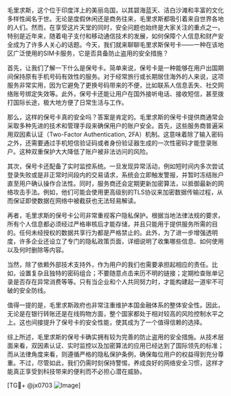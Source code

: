 毛里求斯，这个位于印度洋上的美丽岛国，以其碧海蓝天、洁白沙滩和丰富的文化多样性闻名于世。无论是度假休闲还是商务往来，毛里求斯都吸引着来自世界各地的人们。然而，在享受这片天堂的同时，安全问题也始终是大家关注的重点之一。特别是近年来，随着电子支付和移动通信技术的发展，如何保障个人信息和财产安全成为了许多人关心的话题。今天，我们就来聊聊毛里求斯保号卡——一种在该地区广泛使用的SIM卡服务，它是否具备防止盗用的安全措施？

首先，让我们了解一下什么是保号卡。简单来说，保号卡是一种能够在用户出国期间保持原有手机号码有效性的服务。对于经常旅行或长期居住海外的人来说，这项服务非常实用，因为它避免了更换号码带来的不便，比如联系人信息丢失、社交网络账号绑定失效等。此外，保号卡还能让用户在国外接听电话、接收短信，甚至拨打国际长途，极大地方便了日常生活与工作。

那么，这样的保号卡真的安全吗？答案是肯定的。毛里求斯的保号卡提供商通常会采取多种先进的技术和管理手段来确保用户的账户安全。首先，这些服务商普遍采用双因素认证（Two-Factor Authentication, 2FA）机制。这意味着除了输入密码之外，还需要通过手机短信验证码或者身份验证器生成的一次性密码才能登录账户。这种双重保护大大降低了账户被非法访问的风险。

其次，保号卡还配备了实时监控系统。一旦发现异常活动，例如短时间内多次尝试登录失败或是非正常时间段内的交易请求，系统会立即触发警报，并暂时冻结账户直至用户确认操作合法性。同时，服务商还会定期更新加密算法，以抵御最新的网络攻击手法。例如，他们可能会使用更高级别的TLS协议来加密数据传输过程，从而保证即使数据在网络中被截获也无法轻易解读。

再者，毛里求斯的保号卡公司非常重视客户隐私保护。根据当地法律法规的要求，所有个人信息都必须经过严格审核后才能存储，并且只能用于提供服务所需的目的。任何未经授权的数据共享行为都是严格禁止的。此外，为了进一步增强透明度，许多企业还设立了专门的隐私政策页面，详细说明了收集哪些信息、如何使用以及何时删除等内容。

当然，除了依赖外部技术支持外，作为用户的我们也需要承担起相应的责任。比如，设置复杂且独特的密码组合；不要随意点击来历不明的链接；定期检查账单记录是否存在异常消费等等。只有当企业和个人共同努力时，才能构建起一道牢不可破的安全防线。

值得一提的是，毛里求斯政府也非常注重维护本国金融体系的整体安全性。因此，无论是在银行转账还是在线购物方面，整个国家都处于相对较高的风险控制水平之上。这也间接提升了保号卡的安全性能，使其成为了一个值得信赖的选择。

综上所述，毛里求斯的保号卡确实拥有较为完善的防止盗用的安全措施。从技术层面来看，双因素认证、实时监控以及加密算法的应用已经达到了国际领先的标准；而从法律角度来看，则遵循严格的隐私保护条例，确保每位用户的权益得到充分尊重。不过，尽管如此，我们仍需时刻保持警惕，养成良好的网络安全习惯，这样才能真正享受到科技带来的便利而不必担心潜在威胁。

[TG💪+ @jx0703 ![Image](https://github.com/user-attachments/assets/dbca1d08-cadb-493c-b0ec-ad6f7a83f270)]
